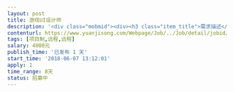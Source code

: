 ```yaml
---                
layout: post       
title: 游戏UI设计师           
description: '<div class="mobmid"><div><h3 class="item_title">需求描述</h3><p>一、需求描述<br/>类别：H5小游戏设计<br/>进度：目前大部分开发工作已完成，设计用C4D做的，但现在需求有变成，需要加入骨骼动画，需要设计师在原有设计上修改<br/>功能：参考游戏Trumpy Wall（安卓可以下载，iOS没有）<br/> <br/>二、1年以上设计经验，熟练使用C4D，会做骨骼动画，有相关游戏作品<br/> <br/>三、合作方式<br/>远程<br/>周期：6-10天</p></div><!--info end--></div>'     
contenturl: https://www.yuanjisong.com/Webpage/Job/../Job/detail/jobid/101539      
tags: [项目制,远程,远程]            
salary: 4000元          
publish_time: '已发布 1 天'         
start_time: '2018-06-07 13:12:01'           
apply: 1                   
time_range: 8天              
status: 招募中                  
---                 
```

